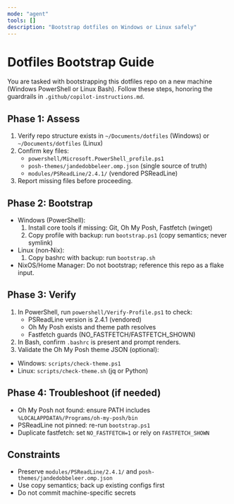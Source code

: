 ```yaml
---
mode: "agent"
tools: []
description: "Bootstrap dotfiles on Windows or Linux safely"
---
```


# Dotfiles Bootstrap Guide

You are tasked with bootstrapping this dotfiles repo on a new machine (Windows PowerShell or Linux Bash). Follow these steps, honoring the guardrails in `.github/copilot-instructions.md`.

## Phase 1: Assess
1. Verify repo structure exists in `~/Documents/dotfiles` (Windows) or `~/Documents/dotfiles` (Linux)
2. Confirm key files:
   - `powershell/Microsoft.PowerShell_profile.ps1`
   - `posh-themes/jandedobbeleer.omp.json` (single source of truth)
   - `modules/PSReadLine/2.4.1/` (vendored PSReadLine)
3. Report missing files before proceeding.

## Phase 2: Bootstrap
- Windows (PowerShell):
  1. Install core tools if missing: Git, Oh My Posh, Fastfetch (winget)
  2. Copy profile with backup: run `bootstrap.ps1` (copy semantics; never symlink)
- Linux (non‑Nix):
  1. Copy bashrc with backup: run `bootstrap.sh`
- NixOS/Home Manager: Do not bootstrap; reference this repo as a flake input.

## Phase 3: Verify
1. In PowerShell, run `powershell/Verify-Profile.ps1` to check:
   - PSReadLine version is 2.4.1 (vendored)
   - Oh My Posh exists and theme path resolves
   - Fastfetch guards (NO_FASTFETCH/FASTFETCH_SHOWN)
2. In Bash, confirm `.bashrc` is present and prompt renders.
 3. Validate the Oh My Posh theme JSON (optional):
   - Windows: `scripts/check-theme.ps1`
   - Linux: `scripts/check-theme.sh` (jq or Python)

## Phase 4: Troubleshoot (if needed)
- Oh My Posh not found: ensure PATH includes `%LOCALAPPDATA%/Programs/oh-my-posh/bin`
- PSReadLine not pinned: re-run `bootstrap.ps1`
- Duplicate fastfetch: set `NO_FASTFETCH=1` or rely on `FASTFETCH_SHOWN`

## Constraints
- Preserve `modules/PSReadLine/2.4.1/` and `posh-themes/jandedobbeleer.omp.json`
- Use copy semantics; back up existing configs first
- Do not commit machine-specific secrets
